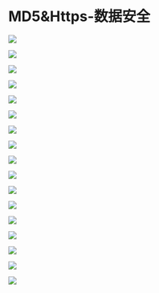 # MD5&Https-数据安全

![](file:///Users/apple/Desktop/Library/LibrarypPictures/RunNet/06-数据安全/幻灯片01.jpg)

![](file:///Users/apple/Desktop/Library/LibrarypPictures/RunNet/06-数据安全/幻灯片02.jpg)

![](file:///Users/apple/Desktop/Library/LibrarypPictures/RunNet/06-数据安全/幻灯片03.jpg)

![](file:///Users/apple/Desktop/Library/LibrarypPictures/RunNet/06-数据安全/幻灯片04.jpg)

![](file:///Users/apple/Desktop/Library/LibrarypPictures/RunNet/06-数据安全/幻灯片05.jpg)

![](file:///Users/apple/Desktop/Library/LibrarypPictures/RunNet/06-数据安全/幻灯片06.jpg)

![](file:///Users/apple/Desktop/Library/LibrarypPictures/RunNet/06-数据安全/幻灯片07.jpg)

![](file:///Users/apple/Desktop/Library/LibrarypPictures/RunNet/06-数据安全/幻灯片08.jpg)

![](file:///Users/apple/Desktop/Library/LibrarypPictures/RunNet/06-数据安全/幻灯片09.jpg)

![](file:///Users/apple/Desktop/Library/LibrarypPictures/RunNet/06-数据安全/幻灯片10.jpg)

![](file:///Users/apple/Desktop/Library/LibrarypPictures/RunNet/06-数据安全/幻灯片11.jpg)

![](file:///Users/apple/Desktop/Library/LibrarypPictures/RunNet/06-数据安全/幻灯片12.jpg)

![](file:///Users/apple/Desktop/Library/LibrarypPictures/RunNet/06-数据安全/幻灯片13.jpg)

![](file:///Users/apple/Desktop/Library/LibrarypPictures/RunNet/06-数据安全/幻灯片14.jpg)

![](file:///Users/apple/Desktop/Library/LibrarypPictures/RunNet/06-数据安全/幻灯片15.jpg)

![](file:///Users/apple/Desktop/Library/LibrarypPictures/RunNet/06-数据安全/幻灯片16.jpg)

![](file:///Users/apple/Desktop/Library/LibrarypPictures/RunNet/06-数据安全/幻灯片17.jpg)
